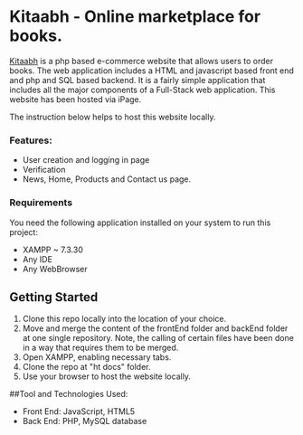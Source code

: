 # Kitaabh - Online marketplace for books.


[Kitaabh](https://kitaabh.com/) is a php based e-commerce website that allows users to order books. The web application includes a HTML and javascript based front end and php and SQL based backend. It is a fairly simple application that includes all the major components of a Full-Stack web application. This website has been hosted via iPage.

The instruction below helps to host this website locally.

### Features: 

* User creation and logging in page
* Verification
* News, Home, Products and Contact us page.

### Requirements

You need the following application installed on your system to run this project:

* XAMPP ~  7.3.30
* Any IDE
* Any WebBrowser

## Getting Started

1. Clone this repo locally into the location of your choice.
2. Move and merge the content of the frontEnd folder and backEnd folder at one single repository. Note, the calling of certain files have been done in a way that  requires them to be merged. 
3.  Open XAMPP, enabling necessary tabs.
4.  Clone the repo at "ht docs" folder.
5.  Use your browser to host the website locally.

##Tool and Technologies Used:
* Front End: JavaScript, HTML5
* Back  End: PHP, MySQL database




